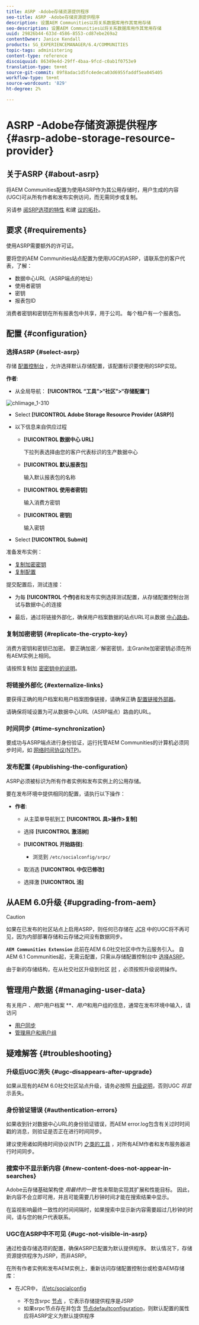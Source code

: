 ```yaml
---
title: ASRP -Adobe存储资源提供程序
seo-title: ASRP -Adobe存储资源提供程序
description: 设置AEM Communities以将关系数据库用作其常用存储
seo-description: 设置AEM Communities以将关系数据库用作其常用存储
uuid: 29826b44-633d-4586-8553-cd87ebe269a2
contentOwner: Janice Kendall
products: SG_EXPERIENCEMANAGER/6.4/COMMUNITIES
topic-tags: administering
content-type: reference
discoiquuid: 86349e4d-29ff-4baa-9fcd-c0ab1f0753e9
translation-type: tm+mt
source-git-commit: 09f8adac1d5fc4edeca03d6955faddf5ea045405
workflow-type: tm+mt
source-wordcount: '829'
ht-degree: 2%

---
```



# ASRP -Adobe存储资源提供程序 {#asrp-adobe-storage-resource-provider}

## 关于ASRP {#about-asrp}

将AEM Communities配置为使用ASRP作为其公用存储时，用户生成的内容(UGC)可从所有作者和发布实例访问，而无需同步或复制。

另请参 [阅SRP选项的特性](working-with-srp.md#characteristics-of-srp-options) 和建 [议的拓扑](topologies.md)。

## 要求 {#requirements}

使用ASRP需要额外的许可证。

要将您的AEM Communities站点配置为使用UGC的ASRP，请联系您的客户代表，了解：

* 数据中心URL（ASRP端点的地址）
* 使用者密钥
* 密钥
* 报表包ID

消费者密钥和密钥在所有报表包中共享，用于公司。 每个租户有一个报表包。

## 配置 {#configuration}

### 选择ASRP {#select-asrp}

存储 [配置控制台](srp-config.md) ，允许选择默认存储配置，该配置标识要使用的SRP实现。

**作者**:

* 从全局导航： **[!UICONTROL “工具”>“社区”>“存储配置”]**

![chlimage_1-310](assets/chlimage_1-310.png)

* Select **[!UICONTROL Adobe Storage Resource Provider (ASRP)]**
* 以下信息来自供应过程

   * **[!UICONTROL 数据中心 URL]**

      下拉列表选择由您的客户代表标识的生产数据中心

   * **[!UICONTROL 默认报表包]**

      输入默认报表包的名称

   * **[!UICONTROL 使用者密钥]**

      输入消费方密钥

   * **[!UICONTROL 密钥]**

      输入密钥

* Select **[!UICONTROL Submit]**

准备发布实例：

* [复制加密密钥](#replicate-the-crypto-key)
* [复制配置](#publishing-the-configuration)

提交配置后，测试连接：

* 为每 **[!UICONTROL 个作]**&#x200B;者和发布实例选择测试配置，从存储配置控制台测试与数据中心的连接

* 最后，通过将链接外部化，确保用户档案数据的站点URL可从数据 [中心路由](#externalize-links)。

### 复制加密密钥 {#replicate-the-crypto-key}

消费方密钥和密钥已加密。 要正确加密／解密密钥，主Granite加密密钥必须在所有AEM实例上相同。

请按照复制加 [密密钥中的说明](deploy-communities.md#replicate-the-crypto-key)。

### 将链接外部化 {#externalize-links}

要获得正确的用户档案和用户档案图像链接，请确保正确 [配置链接外部器](../../help/sites-developing/externalizer.md)。

请确保将域设置为可从数据中心URL（ASRP端点）路由的URL。

### 时间同步 {#time-synchronization}

要成功与ASRP端点进行身份验证，运行托管AEM Communities的计算机必须同步时间，如 [网络时间协议(NTP)](https://www.ntp.org/)。

### 发布配置 {#publishing-the-configuration}

ASRP必须被标识为所有作者实例和发布实例上的公用存储。

要在发布环境中提供相同的配置，请执行以下操作：

* **作者**:

   * 从主菜单导航到工 **[!UICONTROL 具>操作>复制]**
   * 选择 **[!UICONTROL 激活树]**
   * **[!UICONTROL 开始路径]**:

      * 浏览到 `/etc/socialconfig/srpc/`
   * 取消选 **[!UICONTROL 中仅已修改]**
   * 选择激 **[!UICONTROL 活]**


## 从AEM 6.0升级 {#upgrading-from-aem}

>[!CAUTION]
>
>如果在已发布的社区站点上启用ASRP，则任何已存储在 [JCR](jsrp.md) 中的UGC将不再可见，因为内部部署存储和云存储之间没有数据同步。

**`AEM Communities Extension`** 此前在AEM 6.0社交社区中作为云服务引入。 自AEM 6.1 Communities起，无需云配置，只需从存储配置控制台中 [选择ASRP](srp-config.md)。

由于新的存储结构，在从社交社区升级到社区 [时](upgrade.md#adobe-cloud-storage) ，必须按照升级说明操作。

## 管理用户数据 {#managing-user-data}

有关用户 *、用*&#x200B;户用户档案 ***、用户*&#x200B;和用户组的信息，通常在发布环境中输入，请访问

* [用户同步](sync.md)
* [管理用户和用户组](users.md)

## 疑难解答 {#troubleshooting}

### 升级后UGC消失 {#ugc-disappears-after-upgrade}

如果从现有的AEM 6.0社交社区站点升级，请务必按照 [升级说明](upgrade.md#adobe-cloud-storage)，否则UGC *将显* 示丢失。

### 身份验证错误 {#authentication-errors}

如果收到针对数据中心URL的身份验证错误，而AEM error.log包含有关过时时间戳的消息，则验证是否正在进行时间同步。

建议使用诸如网络时间协议(NTP) [之类的工具](https://www.ntp.org/) ，对所有AEM作者和发布服务器进行时间同步。

### 搜索中不显示新内容 {#new-content-does-not-appear-in-searches}

Adobe云存储基础架构使 *用最终的一致* 性来帮助实现其扩展和性能目标。 因此，新内容不会立即可用，并且可能需要几秒钟时间才能在搜索结果中显示。

在监视影响最终一致性的时间间隔时，如果搜索中显示新内容需要超过几秒钟的时间，请与您的帐户代表联系。

### UGC在ASRP中不可见 {#ugc-not-visible-in-asrp}

通过检查存储选项的配置，确保ASRP已配置为默认提供程序。 默认情况下，存储资源提供程序为JSRP，而非ASRP。

在所有作者实例和发布AEM实例上，重新访问存储配置控制台或检查AEM存储库：

* 在JCR中， [if/etc/socialconfig](http://localhost:4502/crx/de/index.jsp#/etc/socialconfig/)

   * 不包含srpc [节点](http://localhost:4502/crx/de/index.jsp#/etc/socialconfig/srpc) ，它表示存储提供程序是JSRP
   * 如果srpc节点存在并包含 [节点defaultconfiguration](http://localhost:4502/crx/de/index.jsp#/etc/socialconfig/srpc/defaultconfiguration)，则默认配置的属性应将ASRP定义为默认提供程序

